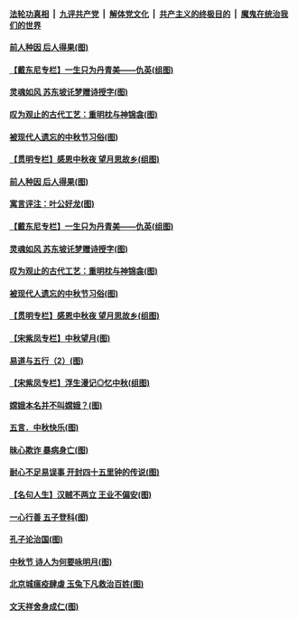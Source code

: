 

####  [法轮功真相](../../../../basic/blob/master/README.md?t=10040202) &nbsp;|&nbsp; [九评共产党](../../../../9ping.md/blob/master/README.md?t=10040202) &nbsp;|&nbsp; [解体党文化](../../../../jtdwh.md/blob/master/README.md?t=10040202)  &nbsp;|&nbsp; [共产主义的终极目的](../../../../gczydzjmd.md/blob/master/README.md?t=10040202) &nbsp;|&nbsp; [魔鬼在统治我们的世界](../../../../mgztzwmdsj.md/blob/master/README.md?t=10040202) 

#### [前人种因 后人得果(图)](../pages/p7/948022.md?t=10040202) 

#### [【戴东尼专栏】一生只为丹青美——仇英(组图)](../pages/p7/944023.md?t=10040202) 

#### [灵魂如风 苏东坡讬梦赠诗授字(图)](../pages/p7/947859.md?t=10040202) 

#### [叹为观止的古代工艺：重明枕与神锦衾(图)](../pages/p7/947819.md?t=10040202) 

#### [被现代人遗忘的中秋节习俗(图)](../pages/p7/947855.md?t=10040202) 

#### [【贯明专栏】感恩中秋夜 望月思故乡(组图)](../pages/p7/946621.md?t=10040202) 

#### [前人种因 后人得果(图)](../pages/p7/948022.md?t=10040202) 

#### [寓言评注：叶公好龙(图)](../pages/p7/948018.md?t=10040202) 

#### [【戴东尼专栏】一生只为丹青美——仇英(组图)](../pages/p7/944023.md?t=10040202) 

#### [灵魂如风 苏东坡讬梦赠诗授字(图)](../pages/p7/947859.md?t=10040202) 

#### [叹为观止的古代工艺：重明枕与神锦衾(图)](../pages/p7/947819.md?t=10040202) 

#### [被现代人遗忘的中秋节习俗(图)](../pages/p7/947855.md?t=10040202) 

#### [【贯明专栏】感恩中秋夜 望月思故乡(组图)](../pages/p7/946621.md?t=10040202) 

#### [【宋紫凤专栏】中秋望月(图)](../pages/p7/947781.md?t=10040202) 

#### [易道与五行（2）(图)](../pages/p7/947655.md?t=10040202) 

#### [【宋紫凤专栏】浮生漫记◎忆中秋(组图)](../pages/p7/946829.md?t=10040202) 

#### [嫦娥本名并不叫嫦娥？(图)](../pages/p7/947731.md?t=10040202) 

#### [五言．中秋快乐(图)](../pages/p7/947732.md?t=10040202) 

#### [昧心欺诈 暴病身亡(图)](../pages/p7/947378.md?t=10040202) 

#### [耐心不足易误事 开封四十五里钟的传说(图)](../pages/p7/947634.md?t=10040202) 

#### [【名句人生】汉贼不两立 王业不偏安(图)](../pages/p7/947564.md?t=10040202) 

#### [一心行善 五子登科(图)](../pages/p7/947377.md?t=10040202) 

#### [孔子论治国(图)](../pages/p7/947334.md?t=10040202) 

#### [中秋节 诗人为何要咏明月(图)](../pages/p7/947465.md?t=10040202) 

#### [北京城瘟疫肆虐 玉兔下凡救治百姓(图)](../pages/p7/947538.md?t=10040202) 

#### [文天祥舍身成仁(图)](../pages/p7/947375.md?t=10040202) 

